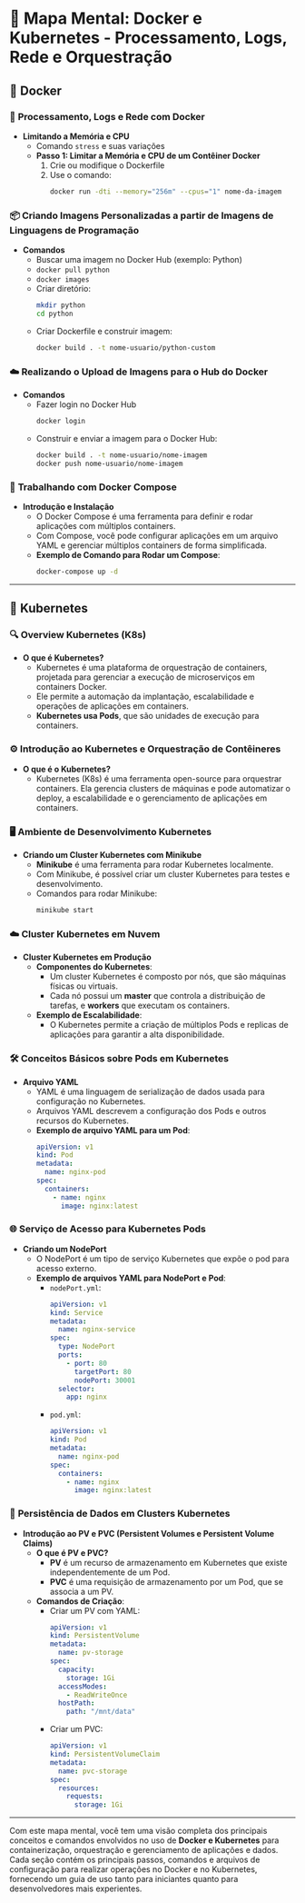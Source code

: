 # 🐳 Mapa Mental: **Docker e Kubernetes - Processamento, Logs, Rede e Orquestração**

## 🚀 Docker

### 🧩 **Processamento, Logs e Rede com Docker**

- **Limitando a Memória e CPU**
    - Comando `stress` e suas variações
    - **Passo 1: Limitar a Memória e CPU de um Contêiner Docker**
        1. Crie ou modifique o Dockerfile
        2. Use o comando: 
            ```bash
            docker run -dti --memory="256m" --cpus="1" nome-da-imagem
            ```

### 📦 **Criando Imagens Personalizadas a partir de Imagens de Linguagens de Programação**
- **Comandos**
    - Buscar uma imagem no Docker Hub (exemplo: Python)
    - `docker pull python`
    - `docker images`
    - Criar diretório:
        ```bash
        mkdir python
        cd python
        ```
    - Criar Dockerfile e construir imagem:
        ```bash
        docker build . -t nome-usuario/python-custom
        ```

### ☁️ **Realizando o Upload de Imagens para o Hub do Docker**
- **Comandos**
    - Fazer login no Docker Hub
        ```bash
        docker login
        ```
    - Construir e enviar a imagem para o Docker Hub:
        ```bash
        docker build . -t nome-usuario/nome-imagem
        docker push nome-usuario/nome-imagem
        ```

### 🐳 **Trabalhando com Docker Compose**
- **Introdução e Instalação**
    - O Docker Compose é uma ferramenta para definir e rodar aplicações com múltiplos containers.
    - Com Compose, você pode configurar aplicações em um arquivo YAML e gerenciar múltiplos containers de forma simplificada.
    - **Exemplo de Comando para Rodar um Compose**:
        ```bash
        docker-compose up -d
        ```

---

## 🚀 Kubernetes

### 🔍 **Overview Kubernetes (K8s)**
- **O que é Kubernetes?**
    - Kubernetes é uma plataforma de orquestração de containers, projetada para gerenciar a execução de microserviços em containers Docker.
    - Ele permite a automação da implantação, escalabilidade e operações de aplicações em containers.
    - **Kubernetes usa Pods**, que são unidades de execução para containers.

### ⚙️ **Introdução ao Kubernetes e Orquestração de Contêineres**
- **O que é o Kubernetes?**
    - Kubernetes (K8s) é uma ferramenta open-source para orquestrar containers. Ela gerencia clusters de máquinas e pode automatizar o deploy, a escalabilidade e o gerenciamento de aplicações em containers.

### 🖥️ **Ambiente de Desenvolvimento Kubernetes**
- **Criando um Cluster Kubernetes com Minikube**
    - **Minikube** é uma ferramenta para rodar Kubernetes localmente.
    - Com Minikube, é possível criar um cluster Kubernetes para testes e desenvolvimento.
    - Comandos para rodar Minikube:
        ```bash
        minikube start
        ```

### ☁️ **Cluster Kubernetes em Nuvem**
- **Cluster Kubernetes em Produção**
    - **Componentes do Kubernetes**:
        - Um cluster Kubernetes é composto por nós, que são máquinas físicas ou virtuais.
        - Cada nó possui um **master** que controla a distribuição de tarefas, e **workers** que executam os containers.
    - **Exemplo de Escalabilidade**:
        - O Kubernetes permite a criação de múltiplos Pods e replicas de aplicações para garantir a alta disponibilidade.

### 🛠️ **Conceitos Básicos sobre Pods em Kubernetes**
- **Arquivo YAML**
    - YAML é uma linguagem de serialização de dados usada para configuração no Kubernetes.
    - Arquivos YAML descrevem a configuração dos Pods e outros recursos do Kubernetes.
    - **Exemplo de arquivo YAML para um Pod**:
        ```yaml
        apiVersion: v1
        kind: Pod
        metadata:
          name: nginx-pod
        spec:
          containers:
            - name: nginx
              image: nginx:latest
        ```

### 🌐 **Serviço de Acesso para Kubernetes Pods**
- **Criando um NodePort**
    - O NodePort é um tipo de serviço Kubernetes que expõe o pod para acesso externo.
    - **Exemplo de arquivos YAML para NodePort e Pod**:
        - `nodePort.yml`:
            ```yaml
            apiVersion: v1
            kind: Service
            metadata:
              name: nginx-service
            spec:
              type: NodePort
              ports:
                - port: 80
                  targetPort: 80
                  nodePort: 30001
              selector:
                app: nginx
            ```
        - `pod.yml`:
            ```yaml
            apiVersion: v1
            kind: Pod
            metadata:
              name: nginx-pod
            spec:
              containers:
                - name: nginx
                  image: nginx:latest
            ```

### 💾 **Persistência de Dados em Clusters Kubernetes**
- **Introdução ao PV e PVC (Persistent Volumes e Persistent Volume Claims)**
    - **O que é PV e PVC?**
        - **PV** é um recurso de armazenamento em Kubernetes que existe independentemente de um Pod.
        - **PVC** é uma requisição de armazenamento por um Pod, que se associa a um PV.
    - **Comandos de Criação**:
        - Criar um PV com YAML:
            ```yaml
            apiVersion: v1
            kind: PersistentVolume
            metadata:
              name: pv-storage
            spec:
              capacity:
                storage: 1Gi
              accessModes:
                - ReadWriteOnce
              hostPath:
                path: "/mnt/data"
            ```
        - Criar um PVC:
            ```yaml
            apiVersion: v1
            kind: PersistentVolumeClaim
            metadata:
              name: pvc-storage
            spec:
              resources:
                requests:
                  storage: 1Gi
            ```

---

Com este mapa mental, você tem uma visão completa dos principais conceitos e comandos envolvidos no uso de **Docker e Kubernetes** para containerização, orquestração e gerenciamento de aplicações e dados. Cada seção contém os principais passos, comandos e arquivos de configuração para realizar operações no Docker e no Kubernetes, fornecendo um guia de uso tanto para iniciantes quanto para desenvolvedores mais experientes.
